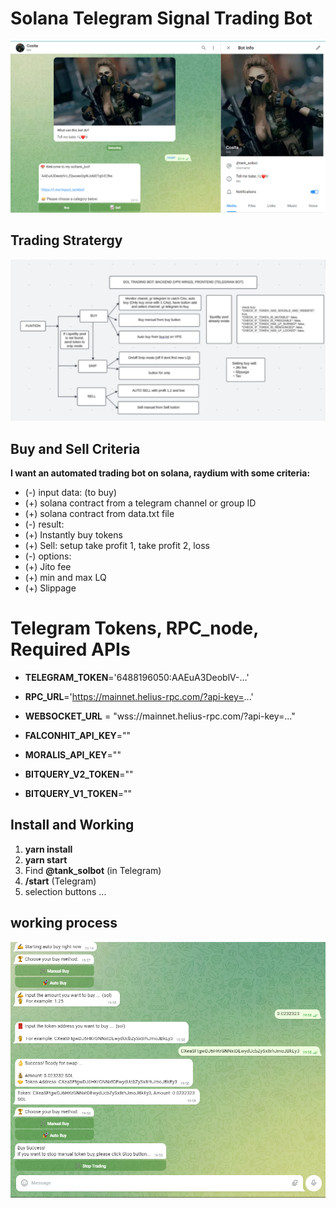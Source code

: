 # Solana Telegram Signal Trading Bot

![sol_tank bot](/assets/Solana_Tank_Bot.png)

## Trading Stratergy

![Stratergy](/assets/Stratergy.png)

## Buy and Sell Criteria

**I want an automated trading bot on solana, raydium with some criteria:**

* (-) input data: (to buy)
* (+) solana contract from a telegram channel or group ID
* (+) solana contract from data.txt file
* (-) result:
* (+) Instantly buy tokens
* (+) Sell: setup take profit 1, take profit 2, loss
* (-) options:
* (+) Jito fee
* (+) min and max LQ
* (+) Slippage

# Telegram Tokens, RPC_node,  Required APIs

* **TELEGRAM_TOKEN**='6488196050:AAEuA3DeoblV-...'

* **RPC_URL**='https://mainnet.helius-rpc.com/?api-key=...'
* **WEBSOCKET_URL** = "wss://mainnet.helius-rpc.com/?api-key=..."

* **FALCONHIT_API_KEY**=""
* **MORALIS_API_KEY**=""
* **BITQUERY_V2_TOKEN**=""
* **BITQUERY_V1_TOKEN**=""

## Install and Working

1. **yarn install**
2. **yarn start**
3. Find **@tank_solbot** (in Telegram)
4. **/start** (Telegram)
5. selection buttons ...

## working process

![working process](/assets/Trading_Process.png)
